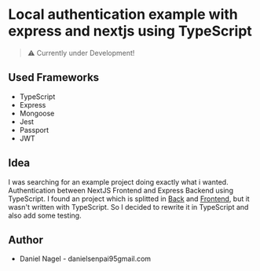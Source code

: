 # Local authentication example with express and nextjs using TypeScript

> ⚠ Currently under Development!

## Used Frameworks

* TypeScript
* Express
* Mongoose
* Jest
* Passport
* JWT

## Idea

I was searching for an example project doing exactly what i wanted.
Authentication between NextJS Frontend and Express Backend using TypeScript.
I found an project which is splitted in [Back](https://github.com/alan2207/express-server-jwt)
and [Frontend](https://github.com/alan2207/nextjs-jwt-authentication), but it wasn't written with TypeScript.
So I decided to rewrite it in TypeScript and also add some testing.

## Author

* Daniel Nagel - danielsenpai95gmail.com